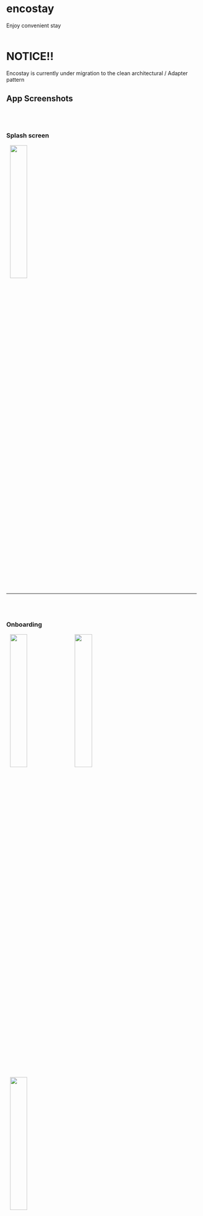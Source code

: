 # encostay

Enjoy convenient stay
<br>
<br>

# NOTICE!!
Encostay is currently under migration to the clean architectural / Adapter pattern

## App Screenshots
<br>
<br>

### Splash screen
<img src="https://user-images.githubusercontent.com/66191032/134351328-15bbb4e4-c867-454a-bd01-adfddcf30f9a.png" width="30%" hspace="10">
<hr>
<br>
<br>

### Onboarding

<img src="https://user-images.githubusercontent.com/66191032/134351389-3110f0c8-b828-433f-bd2f-a8c16881e058.png" width="30%" hspace="10"><img src="https://user-images.githubusercontent.com/66191032/134351396-63233448-18cb-4224-a017-2c863f2975eb.png" width="30%" hspace="10"><img src="https://user-images.githubusercontent.com/66191032/134351408-7a0e7d10-2bab-4f28-8a4c-97592a90f105.png" width="30%" hspace="10">
<hr>
<br>
<br>

### User Authentication
<img src="https://user-images.githubusercontent.com/66191032/134351430-3dfb05eb-08ac-4428-a5e6-a4cd4475b3d6.png" width="30%" hspace="10"><img src="https://user-images.githubusercontent.com/66191032/134351435-5330c12e-6399-4fc1-a3a8-24b6a7dfcc35.png" width="30%" hspace="10"><img src="https://user-images.githubusercontent.com/66191032/134351445-36ceeacb-10ab-4837-9420-d91f4ac0d6a3.png" width="30%" hspace="10">
<hr>
<br>
<br>

### Home

<img src="https://user-images.githubusercontent.com/66191032/134351458-ef9d40bc-abd7-4e22-a870-862f57f5d1e2.png" width="30%" hspace="10">
<hr>
<br>
<br>

### Apartment Details

<img src="https://user-images.githubusercontent.com/66191032/134351474-4fb7faaa-669e-4e13-bc96-bc9219b9ea84.png" width="30%" hspace="10"><img src="https://user-images.githubusercontent.com/66191032/134351480-2867ca61-f305-4c29-90ab-615f48b436c6.png" width="30%" hspace="10"><img src="https://user-images.githubusercontent.com/66191032/134351490-f1d41498-883f-47d5-83d7-001e8abe88a3.png" width="30%" hspace="10">
<hr>
<br>
<br>

### Booking Preview

<img src="https://user-images.githubusercontent.com/66191032/134351493-c571baaf-8161-4820-b284-dc760575ec8a.png" width="30%" hspace="10">
<hr>
<br>
<br>

### Booking Journey
<img src="https://user-images.githubusercontent.com/66191032/134351497-7af170a5-0a3b-4ccb-8b7b-7dc6d5fd9ca7.png" width="30%" hspace="10"><img src="https://user-images.githubusercontent.com/66191032/134351502-267ac267-f96c-43eb-8e68-22d09e3869b5.png" width="30%" hspace="10"><img src="https://user-images.githubusercontent.com/66191032/134351505-8a632834-786e-4e0a-98a8-b5de93c24384.png" width="30%" hspace="10"><img src="https://user-images.githubusercontent.com/66191032/134351511-3f6a5270-e6d5-4447-b3d9-51dd9f12b312.png" width="30%" hspace="10"><img src="https://user-images.githubusercontent.com/66191032/134351519-222150e2-0a62-4a7b-b603-910aea9c6020.png" width="30%" hspace="10">

## Author
Peter Onum
